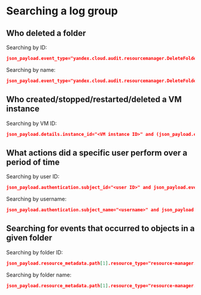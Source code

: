 # Searching a log group

## Who deleted a folder

Searching by ID:

```json
json_payload.event_type="yandex.cloud.audit.resourcemanager.DeleteFolder" and json_payload.details.folder_id="<folder ID>"
```

Searching by name:

```json
json_payload.event_type="yandex.cloud.audit.resourcemanager.DeleteFolder" and json_payload.details.folder_name="<folder name>"
```

## Who created/stopped/restarted/deleted a VM instance

Searching by VM ID:

```json
json_payload.details.instance_id="<VM instance ID>" and (json_payload.event_type="yandex.cloud.audit.compute.CreateInstance" or json_payload.event_type="yandex.cloud.audit.compute.UpdateInstance" or json_payload.event_type="yandex.cloud.audit.compute.DeleteInstance" or json_payload.event_type="yandex.cloud.audit.compute.StartInstance" or json_payload.event_type="yandex.cloud.audit.compute.StopInstance" or json_payload.event_type="yandex.cloud.audit.compute.RestartInstance")
```

## What actions did a specific user perform over a period of time

Searching by user ID:

```json
json_payload.authentication.subject_id="<user ID>" and json_payload.event_time>"2021-03-01" and json_payload.event_time<"2021-04-01"
```

Searching by username:

```json
json_payload.authentication.subject_name="<username>" and json_payload.event_time>"2021-03-01" and json_payload.event_time<"2021-04-01"
```

## Searching for events that occurred to objects in a given folder

Searching by folder ID:

```json
json_payload.resource_metadata.path[1].resource_type="resource-manager.folder" and json_payload.resource_metadata.path[1].resource_id="<folder ID>") or (json_payload.resource_metadata.path[2].resource_type="resource-manager.folder" and json_payload.resource_metadata.path[2].resource_id="<folder ID>"
```

Searching by folder name:

```json
json_payload.resource_metadata.path[1].resource_type="resource-manager.folder" and json_payload.resource_metadata.path[1].resource_name="<folder name>") or (json_payload.resource_metadata.path[2].resource_type="resource-manager.folder" and json_payload.resource_metadata.path[2].resource_name="<folder name>"
```

